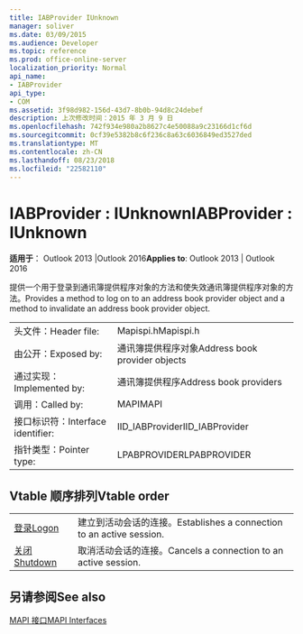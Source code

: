```yaml
---
title: IABProvider IUnknown
manager: soliver
ms.date: 03/09/2015
ms.audience: Developer
ms.topic: reference
ms.prod: office-online-server
localization_priority: Normal
api_name:
- IABProvider
api_type:
- COM
ms.assetid: 3f98d982-156d-43d7-8b0b-94d8c24debef
description: 上次修改时间：2015 年 3 月 9 日
ms.openlocfilehash: 742f934e980a2b8627c4e50088a9c23166d1cf6d
ms.sourcegitcommit: 0cf39e5382b8c6f236c8a63c6036849ed3527ded
ms.translationtype: MT
ms.contentlocale: zh-CN
ms.lasthandoff: 08/23/2018
ms.locfileid: "22582110"
---
```

# <a name="iabprovider--iunknown"></a><span data-ttu-id="00d7d-103">IABProvider : IUnknown</span><span class="sxs-lookup"><span data-stu-id="00d7d-103">IABProvider : IUnknown</span></span>

  
  
<span data-ttu-id="00d7d-104">**适用于**： Outlook 2013 |Outlook 2016</span><span class="sxs-lookup"><span data-stu-id="00d7d-104">**Applies to**: Outlook 2013 | Outlook 2016</span></span> 
  
<span data-ttu-id="00d7d-105">提供一个用于登录到通讯簿提供程序对象的方法和使失效通讯簿提供程序对象的方法。</span><span class="sxs-lookup"><span data-stu-id="00d7d-105">Provides a method to log on to an address book provider object and a method to invalidate an address book provider object.</span></span>
  
|||
|:-----|:-----|
|<span data-ttu-id="00d7d-106">头文件：</span><span class="sxs-lookup"><span data-stu-id="00d7d-106">Header file:</span></span>  <br/> |<span data-ttu-id="00d7d-107">Mapispi.h</span><span class="sxs-lookup"><span data-stu-id="00d7d-107">Mapispi.h</span></span>  <br/> |
|<span data-ttu-id="00d7d-108">由公开：</span><span class="sxs-lookup"><span data-stu-id="00d7d-108">Exposed by:</span></span>  <br/> |<span data-ttu-id="00d7d-109">通讯簿提供程序对象</span><span class="sxs-lookup"><span data-stu-id="00d7d-109">Address book provider objects</span></span>  <br/> |
|<span data-ttu-id="00d7d-110">通过实现：</span><span class="sxs-lookup"><span data-stu-id="00d7d-110">Implemented by:</span></span>  <br/> |<span data-ttu-id="00d7d-111">通讯簿提供程序</span><span class="sxs-lookup"><span data-stu-id="00d7d-111">Address book providers</span></span>  <br/> |
|<span data-ttu-id="00d7d-112">调用：</span><span class="sxs-lookup"><span data-stu-id="00d7d-112">Called by:</span></span>  <br/> |<span data-ttu-id="00d7d-113">MAPI</span><span class="sxs-lookup"><span data-stu-id="00d7d-113">MAPI</span></span>  <br/> |
|<span data-ttu-id="00d7d-114">接口标识符：</span><span class="sxs-lookup"><span data-stu-id="00d7d-114">Interface identifier:</span></span>  <br/> |<span data-ttu-id="00d7d-115">IID_IABProvider</span><span class="sxs-lookup"><span data-stu-id="00d7d-115">IID_IABProvider</span></span>  <br/> |
|<span data-ttu-id="00d7d-116">指针类型：</span><span class="sxs-lookup"><span data-stu-id="00d7d-116">Pointer type:</span></span>  <br/> |<span data-ttu-id="00d7d-117">LPABPROVIDER</span><span class="sxs-lookup"><span data-stu-id="00d7d-117">LPABPROVIDER</span></span>  <br/> |
   
## <a name="vtable-order"></a><span data-ttu-id="00d7d-118">Vtable 顺序排列</span><span class="sxs-lookup"><span data-stu-id="00d7d-118">Vtable order</span></span>

|||
|:-----|:-----|
|[<span data-ttu-id="00d7d-119">登录</span><span class="sxs-lookup"><span data-stu-id="00d7d-119">Logon</span></span>](iabprovider-logon.md) <br/> |<span data-ttu-id="00d7d-120">建立到活动会话的连接。</span><span class="sxs-lookup"><span data-stu-id="00d7d-120">Establishes a connection to an active session.</span></span>  <br/> |
|[<span data-ttu-id="00d7d-121">关闭</span><span class="sxs-lookup"><span data-stu-id="00d7d-121">Shutdown</span></span>](iabprovider-shutdown.md) <br/> |<span data-ttu-id="00d7d-122">取消活动会话的连接。</span><span class="sxs-lookup"><span data-stu-id="00d7d-122">Cancels a connection to an active session.</span></span>  <br/> |
   
## <a name="see-also"></a><span data-ttu-id="00d7d-123">另请参阅</span><span class="sxs-lookup"><span data-stu-id="00d7d-123">See also</span></span>



[<span data-ttu-id="00d7d-124">MAPI 接口</span><span class="sxs-lookup"><span data-stu-id="00d7d-124">MAPI Interfaces</span></span>](mapi-interfaces.md)

